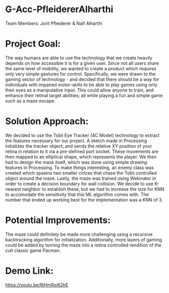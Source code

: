 # G-Acc-PfleidererAlharthi
Team Members: Jorit Pfleiderer & Naif Alharthi

# Project Goal:
The way humans are able to use the technology that we create heavily depends on how accessible it is for a given user. Since not all users share the same level of mobility, we wanted to create a product which requires only very simple gestures for control. Specifically, we were drawn to the gaming sector of technology - and decided that there should be a way for individuals with impaired motor-skills to be able to play games using only their eyes as a manipulative input. This could allow anyone to train, and enhance their retinal target abilities; all while playing a fun and simple game such as a maze escape.

# Solution Approach:
We decided to use the Tobii Eye Tracker (4C Model) technology to extract the features necessary for our project. A sketch made in Processing initializes the tracker object, and sends the relative XY position of your retina in relation to it via a pre-defined port socket. These movements are then mapped to an elliptical shape, which represents the player. We then had to design the maze itself, which was done using simple drawing features in Processing. To make things interesting, an enemy class was created which spawns two smaller cirlces that chase the Tobii controlled object around the maze. Lastly, the maze was trained using Wekinator in order to create a decision boundary for wall collision. We decide to use K-nearest neighbor to establish these, but we had to increase the size for KNN to accomodate the sensitivity that this ML algorithm comes with. The number that ended up working best for the implementation was a KNN of 3.

# Potential Improvements:
The maze could definitely be made more challenging using a recursive backtracking algorithm for initialization. Additionally, more layers of gaming could be added by turning the maze into a retina controlled rendition of the cult classic game Pacman.

# Demo Link:

https://youtu.be/RjHmRxi62hE


